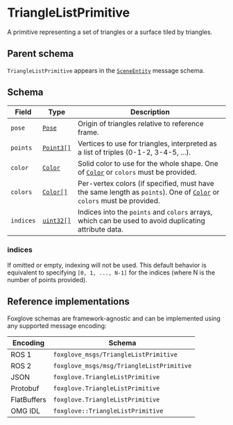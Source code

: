 # TriangleListPrimitive

A primitive representing a set of triangles or a surface tiled by triangles.

## Parent schema

`TriangleListPrimitive` appears in the [`SceneEntity`](./scene-entity.md) message schema.

## Schema

| Field     | Type                                     | Description                                                                                                                         |
| --------- | ---------------------------------------- | ----------------------------------------------------------------------------------------------------------------------------------- |
| `pose`    | [`Pose`](./pose.md)                      | Origin of triangles relative to reference frame.                                                                                    |
| `points`  | [`Point3[]`](./point3.md)                | Vertices to use for triangles, interpreted as a list of triples (0-1-2, 3-4-5, ...).                                                |
| `color`   | [`Color`](./color.md)                    | Solid color to use for the whole shape. One of [`Color`](./color.md) or `colors` must be provided.                                  |
| `colors`  | [`Color[]`](./color.md)                  | Per-vertex colors (if specified, must have the same length as `points`). One of [`Color`](./color.md) or `colors` must be provided. |
| `indices` | [`uint32[]`](./built-in-types.md#uint32) | Indices into the `points` and `colors` arrays, which can be used to avoid duplicating attribute data.                               |

### indices

If omitted or empty, indexing will not be used. This default behavior is equivalent to specifying `[0, 1, ..., N-1]` for the indices (where N is the number of points provided).

## Reference implementations

Foxglove schemas are framework-agnostic and can be implemented using any supported message encoding:

| Encoding    | Schema                                    |
| ----------- | ----------------------------------------- |
| ROS 1       | `foxglove_msgs/TriangleListPrimitive`     |
| ROS 2       | `foxglove_msgs/msg/TriangleListPrimitive` |
| JSON        | `foxglove.TriangleListPrimitive`          |
| Protobuf    | `foxglove.TriangleListPrimitive`          |
| FlatBuffers | `foxglove.TriangleListPrimitive`          |
| OMG IDL     | `foxglove::TriangleListPrimitive`         |

